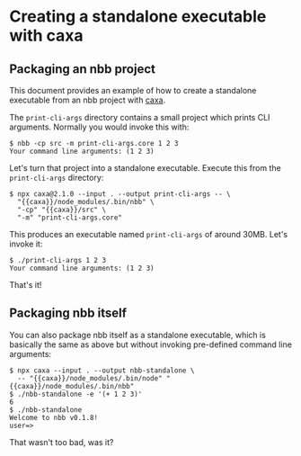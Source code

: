 # Creating a standalone executable with caxa

## Packaging an nbb project

This document provides an example of how to create a standalone executable from
an nbb project with [caxa](https://github.com/leafac/caxa).

The `print-cli-args` directory contains a small project which prints CLI
arguments. Normally you would invoke this with:

```
$ nbb -cp src -m print-cli-args.core 1 2 3
Your command line arguments: (1 2 3)
```

Let's turn that project into a standalone executable. Execute this from the
`print-cli-args` directory:

```
$ npx caxa@2.1.0 --input . --output print-cli-args -- \
  "{{caxa}}/node_modules/.bin/nbb" \
  "-cp" "{{caxa}}/src" \
  "-m" "print-cli-args.core"
```

This produces an executable named `print-cli-args` of around 30MB. Let's invoke it:

```
$ ./print-cli-args 1 2 3
Your command line arguments: (1 2 3)
```

That's it!

## Packaging nbb itself

You can also package nbb itself as a standalone executable, which is basically
the same as above but without invoking pre-defined command line arguments:

```
$ npx caxa --input . --output nbb-standalone \
  -- "{{caxa}}/node_modules/.bin/node" "{{caxa}}/node_modules/.bin/nbb"
$ ./nbb-standalone -e '(+ 1 2 3)'
6
$ ./nbb-standalone
Welcome to nbb v0.1.8!
user=>
```

That wasn't too bad, was it?
